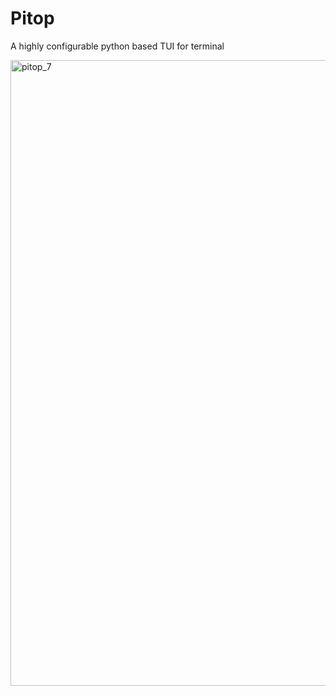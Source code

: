 # Pitop

A highly configurable python based TUI for terminal

<img width="1001" alt="pitop_7" src="https://github.com/ymode/pitop/assets/5312047/d725b6e6-7f69-4b40-9d17-caafaae55481">


